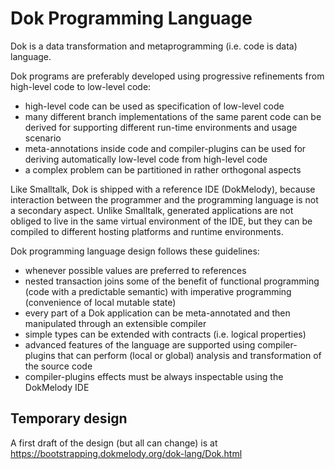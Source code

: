 <!---
SPDX-License-Identifier: MIT
Copyright (C) 2020 Massimo Zaniboni <mzan@dokmelody.org>
-->

# Dok Programming Language

Dok is a data transformation and metaprogramming (i.e. code is data) language. 

Dok programs are preferably developed using progressive refinements from high-level code to low-level code:

* high-level code can be used as specification of low-level code
* many different branch implementations of the same parent code can be derived for supporting different run-time environments and usage scenario
* meta-annotations inside code and compiler-plugins can be used for deriving automatically low-level code from high-level code
* a complex problem can be partitioned in rather orthogonal aspects

Like Smalltalk, Dok is shipped with a reference IDE (DokMelody), because interaction between the programmer and the programming language is not a secondary aspect. Unlike Smalltalk, generated applications are not obliged to live in the same virtual environment of the IDE, but they can be compiled to different hosting platforms and runtime environments.

Dok programming language design follows these guidelines:

* whenever possible values are preferred to references
* nested transaction joins some of the benefit of functional programming (code with a predictable semantic) with imperative programming (convenience of local mutable state)
* every part of a Dok application can be meta-annotated and then manipulated through an extensible compiler
* simple types can be extended with contracts (i.e. logical properties)
* advanced features of the language are supported using compiler-plugins that can perform (local or global) analysis and transformation of the source code
* compiler-plugins effects must be always inspectable using the DokMelody IDE

## Temporary design

A first draft of the design (but all can change) is at https://bootstrapping.dokmelody.org/dok-lang/Dok.html